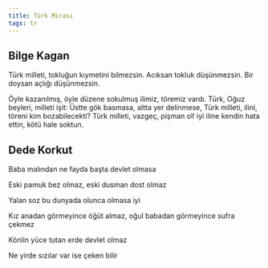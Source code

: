 ```yaml
---
title: Türk Mirası
tags: tr
---
```


## Bilge Kagan 

Türk milleti, tokluğun kıymetini bilmezsin. Acıksan tokluk düşünmezsin. Bir doysan açlığı düşünmezsin.

Öyle kazanılmış, öyle düzene sokulmuş ilimiz, töremiz vardı. Türk, Oğuz beyleri, milleti işit: Üstte gök basmasa, altta yer delinmese, Türk milleti, ilini, töreni kim bozabilecekti? Türk milleti, vazgeç, pişman ol! iyi iline kendin hata ettin, kötü hale soktun.


## Dede Korkut 

Baba malından ne fayda başta devlet olmasa

Eski pamuk bez olmaz, eski dusman dost olmaz

Yalan soz bu dunyada olunca olmasa iyi 

Kız anadan görmeyince öğüt almaz, oğul babadan görmeyince sufra çekmez

Könlin yüce tutan erde devlet olmaz

Ne yirde sızılar var ise çeken bilir
